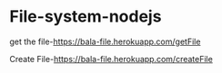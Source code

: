 # File-system-nodejs

get the file-https://bala-file.herokuapp.com/getFile


Create File-https://bala-file.herokuapp.com/createFile
